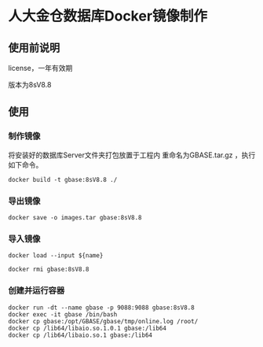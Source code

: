 # 人大金仓数据库Docker镜像制作

## 使用前说明

license，一年有效期

版本为8sV8.8

## 使用

### 制作镜像

将安装好的数据库Server文件夹打包放置于工程内 重命名为GBASE.tar.gz ，执行如下命令。

```shell
docker build -t gbase:8sV8.8 ./
```

### 导出镜像

```shell
docker save -o images.tar gbase:8sV8.8

```

### 导入镜像

```shell
docker load --input ${name} 

docker rmi gbase:8sV8.8
```

### 创建并运行容器

```shell
docker run -dt --name gbase -p 9088:9088 gbase:8sV8.8
docker exec -it gbase /bin/bash
docker cp gbase:/opt/GBASE/gbase/tmp/online.log /root/
docker cp /lib64/libaio.so.1.0.1 gbase:/lib64
docker cp /lib64/libaio.so.1 gbase:/lib64
```